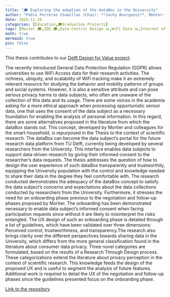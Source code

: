 ```yaml
---
title: "🎓 Exploring the adoption of the dataBox in the University"
author: "Pablo Ferreras Chumillas (Chair: **Jacky Bourgeois**, Mentor: Iskander Smit)"
date: 2019-11-29
categories: [Education,🎓Graduation Projects]
tags: [Master 🎓,IDE 🎓,Data-Centric Design 📊,WiFi Data 📊,Internet of Things 📱,Research Through Design 🪚,Data Privacy 👐🏼,Responsibility 👐🏼]
math: true
mermaid: true
pin: false
---
```


This thesis contributes to our [Delft Design for Value project](/posts/project-ddfv/).

The recently introduced General Data Protection Regulation (GDPR) allows universities to use WiFi Access data for their research activities. The richness, ubiquity, and scalability of WiFi tracking make it an extremely relevant resource for studying the behavior and mobility patterns of groups and social systems. However, it is also a sensitive attribute and can pose serious privacy harms to data subjects, who often are unaware of the collection of this data and its usage. There are some voices in the academia asking for a more ethical approach when processing opportunistic sensor data, one that uses the consent of the data subject as a necessary foundation for enabling the analysis of personal information. In this regard, there are some alternatives proposed in the literature from which the dataBox stands out. This concept, developed by Mortier and colleagues for the smart-household, is repurposed in the Thesis to the context of scientific research. The dataBox can become the data subject’s portal for the future research data platform from TU Delft, currently being developed by several researchers from the University. This interface enables data subjects to support data-driven research by giving their informed consent to the researcher’s data requests. The thesis addresses the question of how to design the user experience of such dataBox transparently and trustworthily, equipping the University population with the control and knowledge needed to share their data in the degree they feel comfortable with. The research conducted demonstrates the adequacy of the dataBox concept to satisfy the data subject’s concerns and expectations about the data collections conducted by researchers from the University. Furthermore, it stresses the need for an onboarding phase previous to the negotiation and follow-up phases proposed by Mortier. The onboarding has been demonstrated necessary to enable data subject’s informed consent when facing participation requests since without it are likely to misinterpret the risks entangled. The UX design of such an onboarding phase is detailed through a list of guidelines, which have been validated over three dimensions: Perceived control, trustworthiness, and transparency.The research also brings clarity over the different perspectives towards sharing data in the University, which differs from the more general classification found in the literature about consumer data privacy. Three novel categories are formulated, based on the results of a Research Through Design process. These categorizations extend the literature about privacy perception in the context of scientific research. This knowledge feeds the design of the proposed UX and is useful to segment the analysis of future features. Additional work is required to detail the UX of the negotiation and follow-up phases since the guidelines presented focus on the onboarding phase.


[Link to the repository](https://repository.tudelft.nl/islandora/object/uuid%3A049fcdee-de91-4bd9-8497-017d69ecf1d4?collection=education)